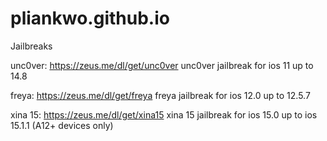 # pliankwo.github.io

Jailbreaks

unc0ver: https://zeus.me/dl/get/unc0ver
unc0ver jailbreak for ios 11 up to 14.8

freya: https://zeus.me/dl/get/freya
freya jailbreak for ios 12.0 up to 12.5.7

xina 15: https://zeus.me/dl/get/xina15
xina 15 jailbreak for ios 15.0 up to ios 15.1.1 (A12+ devices only)
